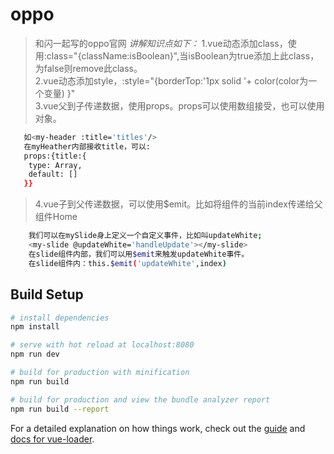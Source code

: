 # oppo

> 和闪一起写的oppo官网
> *讲解知识点如下：*
> 1.vue动态添加class，使用:class="{className:isBoolean}",当isBoolean为true添加上此class，为false则remove此class。</br>
> 2.vue动态添加style，:style="{borderTop:'1px solid '+ color(color为一个变量) }"</br>
> 3.vue父到子传递数据，使用props。props可以使用数组接受，也可以使用对象。</br>
``` bash
   如<my-header :title='titles'/>
   在myHeather内部接收title，可以:
   props:{title:{
    type: Array,
    default: []
   }}
```
>4.vue子到父传递数据，可以使用$emit。比如将<mySlide/>组件的当前index传递给父组件Home
``` bash
    我们可以在mySlide身上定义一个自定义事件，比如叫updateWhite;
    <my-slide @updateWhite='handleUpdate'></my-slide>
    在slide组件内部，我们可以用$emit来触发updateWhite事件。
    在slide组件内：this.$emit('updateWhite',index)
```

## Build Setup

``` bash
# install dependencies
npm install

# serve with hot reload at localhost:8080
npm run dev

# build for production with minification
npm run build

# build for production and view the bundle analyzer report
npm run build --report
```

For a detailed explanation on how things work, check out the [guide](http://vuejs-templates.github.io/webpack/) and [docs for vue-loader](http://vuejs.github.io/vue-loader).
